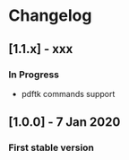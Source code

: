 # Changelog

## [1.1.x] - xxx

### In Progress

- pdftk commands support

## [1.0.0] - 7 Jan 2020

### First stable version

